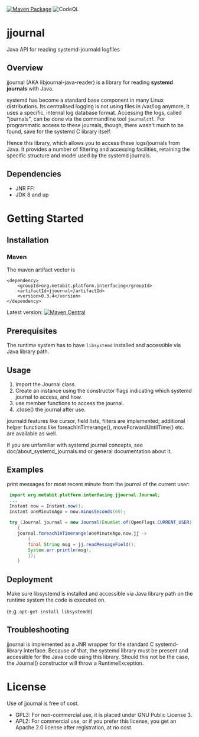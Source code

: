 [![Maven Package](https://github.com/meta-bit/jjournal/actions/workflows/maven-build.yml/badge.svg)](https://github.com/meta-bit/jjournal/actions/workflows/maven-build.yml)
![CodeQL](https://github.com/meta-bit/jjournal/workflows/CodeQL/badge.svg?branch=main)

# jjournal
Java API for reading systemd-journald logfiles

## Overview

jjournal (AKA libjournal-java-reader) is a library for reading **systemd journals** with Java.

systemd has become a standard base component in many Linux distributions.
Its centralised logging is not using files in /var/log anymore, it uses a specific, internal log database format. 
Accessing the logs, called "journals", can be done via the commandline tool `journalctl`.
For programmatic access to these journals, though, there wasn't much to be found, save for the systemd C library itself.

Hence this library, which allows you to access these logs/journals from Java.
It provides a number of filtering and accessing facilities, retaining the specific structure and model used by the systemd journals.

## Dependencies
* JNR FFI
* JDK 8 and up
# Getting Started
## Installation

### Maven
The maven artifact vector is

```maven
<dependency>
	<groupId>org.metabit.platform.interfacing</groupId>
	<artifactId>jjournal</artifactId>
	<version>0.3.4</version>
</dependency>
```

Latest version:
[![Maven Central](https://maven-badges.herokuapp.com/maven-central/com.github.meta-bit/jjournal/badge.svg)](https://search.maven.org/artifact/org.metabit.platform.interfacing/jjournal)

## Prerequisites

The runtime system has to have `libsystemd` installed and accessible via Java library path.

## Usage

1. Import the Journal class. 
2. Create an instance using the constructor flags indicating which systemd journal to access, and how.
3. use member functions to access the journal.
4. .close() the journal after use.

journald features like cursor, field lists, filters are implemented; additional helper functions
like foreachInTimerange(), moveForwardUntilTime() etc. are available as well.

If you are unfamiliar with systemd journal concepts, see doc/about_systemd_journals.md or general documentation about it.

## Examples

print messages for most recent minute from the journal of the current user:

```java
 import org.metabit.platform.interfacing.jjournal.Journal;
 ...
 Instant now = Instant.now();
 Instant oneMinuteAgo = now.minusSeconds(60);
 
 try (Journal journal = new Journal(EnumSet.of(OpenFlags.CURRENT_USER)))
    {
    journal.foreachInTimerange(oneMinuteAgo,now,jj ->
        {
        final String msg = jj.readMessageField();
        System.err.println(msg);
        });
    }
```


## Deployment

Make sure libsystemd is installed and accessible via Java library path on the runtime system the code is executed on.

(e.g. `apt-get install libsystemd0`)

## Troubleshooting

jjournal is implemented as a JNR wrapper for the standard C systemd-library interface.
Because of that, the systemd library must be present and accessible for the Java code using this library.
Should this not be the case, the Journal() constructor will throw a RuntimeException.

# License

Use of jjournal is free of cost.

* GPL3: For non-commercial use, it is placed under GNU Public License 3.
* APL2: For commercial use, or if you prefer this license, you get an Apache 2.0 license after registration, at no cost.
